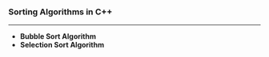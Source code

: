 ### **Sorting Algorithms in C++**   
---
- **Bubble Sort Algorithm**  
- **Selection Sort Algorithm**  
<!-- - **Insertion Sort Algorithm**  
- **Merge Sort Algorithm**  
- **Quick Sort Algorithm**  
- **Heap Sort Algorithm**  
- **Counting Sort Algorithm**  
- **Radix Sort Algorithm**  
- **Bucket Sort Algorithm**  
- **Shell Sort Algorithm**   -->